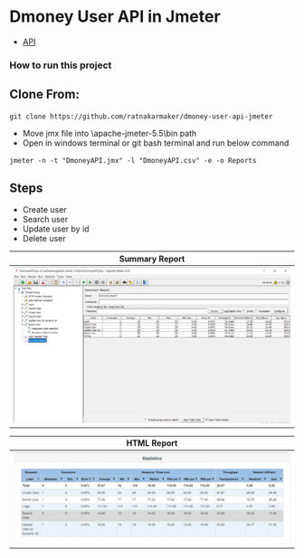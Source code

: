 # Dmoney User API in Jmeter

- [API](http://dmoney.professionaltrainingbd.com/)

### **How to run this project**

## **Clone From**:

```
git clone https://github.com/ratnakarmaker/dmoney-user-api-jmeter
```

- Move jmx file into \apache-jmeter-5.5\bin path
- Open in windows terminal or git bash terminal and run below command

```
jmeter -n -t "DmoneyAPI.jmx" -l "DmoneyAPI.csv" -e -o Reports
```
## Steps
- Create user
- Search user
- Update user by id
- Delete user


|               Summary Report               |
| :----------------------------------------: |
| ![Summary Reports Preview](./summary-report.png) |



|               HTML Report               |
| :----------------------------------------: |
| ![HTML Reports Preview](./html_report.png) |

